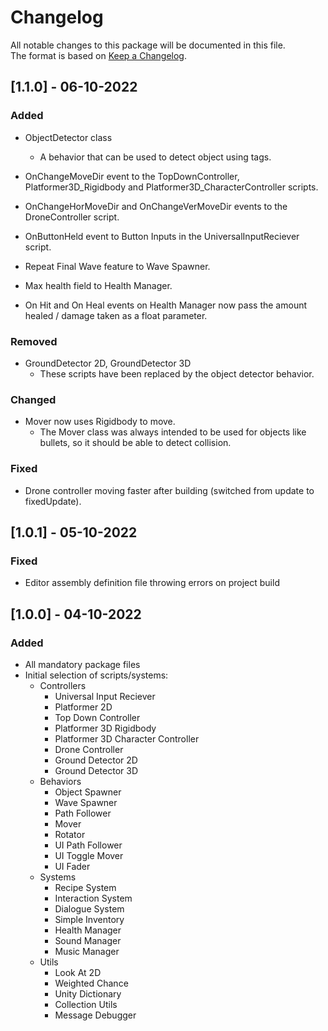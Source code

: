 # Changelog  
All notable changes to this package will be documented in this file.  
The format is based on [Keep a Changelog](https://keepachangelog.com/en/1.0.0/).

## [1.1.0] - 06-10-2022
### Added
- ObjectDetector class
    - A behavior that can be used to detect object using tags.
    
- OnChangeMoveDir event to the TopDownController, Platformer3D_Rigidbody and Platformer3D_CharacterController scripts.
- OnChangeHorMoveDir and OnChangeVerMoveDir events to the DroneController script.

- OnButtonHeld event to Button Inputs in the UniversalInputReciever script.

- Repeat Final Wave feature to Wave Spawner.

- Max health field to Health Manager.
- On Hit and On Heal events on Health Manager now pass the amount healed / damage taken as a float parameter.

### Removed
- GroundDetector 2D, GroundDetector 3D
    - These scripts have been replaced by the object detector behavior.

### Changed
- Mover now uses Rigidbody to move.
    - The Mover class was always intended to be used for objects like bullets, so it should be able to detect collision.

### Fixed
- Drone controller moving faster after building (switched from update to fixedUpdate).


## [1.0.1] - 05-10-2022
### Fixed
- Editor assembly definition file throwing errors on project build


## [1.0.0] - 04-10-2022
### Added
- All mandatory package files
- Initial selection of scripts/systems:
    - Controllers
        - Universal Input Reciever
        - Platformer 2D
        - Top Down Controller
        - Platformer 3D Rigidbody
        - Platformer 3D Character Controller
        - Drone Controller
        - Ground Detector 2D
        - Ground Detector 3D
    - Behaviors
        - Object Spawner
        - Wave Spawner
        - Path Follower
        - Mover
        - Rotator
        - UI Path Follower
        - UI Toggle Mover
        - UI Fader
    - Systems
        - Recipe System
        - Interaction System
        - Dialogue System
        - Simple Inventory
        - Health Manager
        - Sound Manager
        - Music Manager
    - Utils
        - Look At 2D
        - Weighted Chance
        - Unity Dictionary
        - Collection Utils
        - Message Debugger